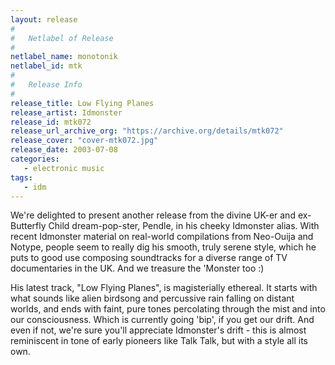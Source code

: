 ```yaml
---
layout: release
#
#   Netlabel of Release
#
netlabel_name: monotonik
netlabel_id: mtk
#
#   Release Info
#
release_title: Low Flying Planes
release_artist: Idmonster
release_id: mtk072
release_url_archive_org: "https://archive.org/details/mtk072"
release_cover: "cover-mtk072.jpg"
release_date: 2003-07-08
categories:
   - electronic music
tags:
   - idm
---
```

We're delighted to present another release from the divine UK-er and ex-Butterfly Child dream-pop-ster, Pendle, in his cheeky Idmonster alias. With recent Idmonster material on real-world compilations from Neo-Ouija and Notype, people seem to really dig his smooth, truly serene style, which he puts to good use composing soundtracks for a diverse range of TV documentaries in the UK. And we treasure the 'Monster too :)

His latest track, "Low Flying Planes", is magisterially ethereal. It starts with what sounds like alien birdsong and percussive rain falling on distant worlds, and ends with faint, pure tones percolating through the mist and into our consciousness. Which is currently going 'bip', if you get our drift. And even if not, we're sure you'll appreciate Idmonster's drift - this is almost reminiscent in tone of early pioneers like Talk Talk, but with a style all its own.



